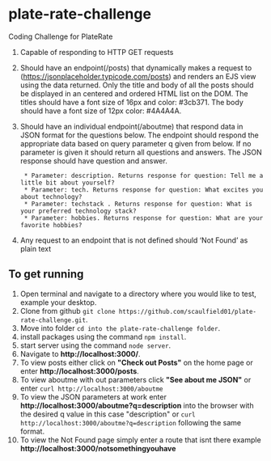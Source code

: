 # plate-rate-challenge
Coding Challenge for PlateRate


1. Capable of responding to HTTP GET requests

2. Should have an endpoint(/posts) that dynamically makes a request to (https://jsonplaceholder.typicode.com/posts) and renders an EJS view using the data returned. Only the title and body of all the posts should be displayed in an centered and ordered HTML list on the DOM. The titles should have a font size of 16px and color: #3cb371. The body should have a font size of 12px color: #4A4A4A.

3. Should have an individual endpoint(/aboutme) that respond data in JSON format for the questions below. The endpoint should respond the appropriate data based on query parameter q given from below. If no parameter is given it should return all questions and answers. The JSON response should have question and answer.

		* Parameter: description. Returns response for question: Tell me a little bit about yourself?
		* Parameter: tech. Returns response for question: What excites you about technology? 
		* Parameter: techstack . Returns response for question: What is your preferred technology stack?
		* Parameter: hobbies. Returns response for question: What are your favorite hobbies?

4. Any request to an endpoint that is not defined should ‘Not Found’ as plain text


## To get running 

1. Open terminal and navigate to a directory where you would like to test, example your desktop.
2. Clone from github ``` git clone https://github.com/scaulfield01/plate-rate-challenge.git ```.
3. Move into folder ``` cd into the plate-rate-challenge folder ```.
4. install packages using the command ``` npm install ```.
5. start server using the command ``` node server ```.
6. Navigate to **http://localhost:3000/**.
7. To view posts either click on **"Check out Posts"** on the home page or enter **http://localhost:3000/posts**.
8. To view aboutme with out parameters click **"See about me JSON"** or enter ``` curl http://localhost:3000/aboutme ```
9. To view the JSON parameters at work enter **http://localhost:3000/aboutme?q=description** into the browser with the desired q value in this case "description" or ``` curl http://localhost:3000/aboutme?q=description ``` following the same format.
10. To view the Not Found page simply enter a route that isnt there example **http://localhost:3000/notsomethingyouhave**



